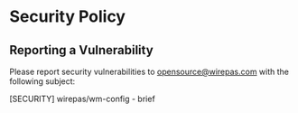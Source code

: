 # Security Policy

## Reporting a Vulnerability

Please report security vulnerabilities to opensource@wirepas.com with the
following subject:

\[SECURITY\] wirepas/wm-config - brief
